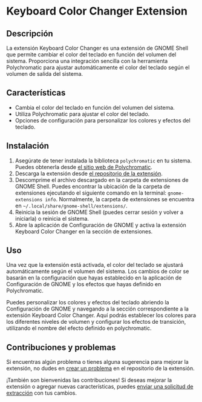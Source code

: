 # Keyboard Color Changer Extension

## Descripción
La extensión Keyboard Color Changer es una extensión de GNOME Shell que permite cambiar el color del teclado en función del volumen del sistema. Proporciona una integración sencilla con la herramienta Polychromatic para ajustar automáticamente el color del teclado según el volumen de salida del sistema.

## Características
- Cambia el color del teclado en función del volumen del sistema.
- Utiliza Polychromatic para ajustar el color del teclado.
- Opciones de configuración para personalizar los colores y efectos del teclado.

## Instalación
1. Asegúrate de tener instalada la biblioteca `polychromatic` en tu sistema. Puedes obtenerla desde [el sitio web de Polychromatic](https://github.com/Grasia/Polychromatic).
2. Descarga la extensión desde [el repositorio de la extensión](https://github.com/tu-usuario/keyboard-color-changer-extension).
3. Descomprime el archivo descargado en la carpeta de extensiones de GNOME Shell. Puedes encontrar la ubicación de la carpeta de extensiones ejecutando el siguiente comando en la terminal: `gnome-extensions info`. Normalmente, la carpeta de extensiones se encuentra en `~/.local/share/gnome-shell/extensions/`.
4. Reinicia la sesión de GNOME Shell (puedes cerrar sesión y volver a iniciarla) o reinicia el sistema.
5. Abre la aplicación de Configuración de GNOME y activa la extensión Keyboard Color Changer en la sección de extensiones.

## Uso
Una vez que la extensión está activada, el color del teclado se ajustará automáticamente según el volumen del sistema. Los cambios de color se basarán en la configuración que hayas establecido en la aplicación de Configuración de GNOME y los efectos que hayas definido en Polychromatic.

Puedes personalizar los colores y efectos del teclado abriendo la Configuración de GNOME y navegando a la sección correspondiente a la extensión Keyboard Color Changer. Aquí podrás establecer los colores para los diferentes niveles de volumen y configurar los efectos de transición, utilizando el nombre del efecto definido en polychromatic.

## Contribuciones y problemas
Si encuentras algún problema o tienes alguna sugerencia para mejorar la extensión, no dudes en [crear un problema](https://github.com/tu-usuario/keyboard-color-changer-extension/issues) en el repositorio de la extensión.

¡También son bienvenidas las contribuciones! Si deseas mejorar la extensión o agregar nuevas características, puedes [enviar una solicitud de extracción](https://github.com/tu-usuario/keyboard-color-changer-extension/pulls) con tus cambios.

